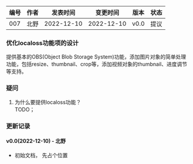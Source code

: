 | 编号 | 作者 | 发表时间 | 变更时间 | 版本 | 状态 |
| ----- | ----- | ----- | ----- | ----- | ----- |
| 007| 北野 | 2022-12-10 | 2022-12-10 | v0.0 | 提议 |

### 优化localoss功能项的设计   
提供基本的OBS(Object Blob Storage System)功能，添加图片对象的简单处理功能，包括resize、thumbnail、crop等，添加视频对象的thumbnail、进度调节等支持。   

### 疑问

1. 为什么要提供localoss功能？         
TODO；   

### 更新记录
#### v0.0(2022-12-10) - 北野
* 初始文档， 先占个位置
